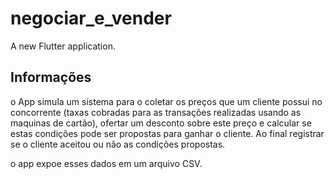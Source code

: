 # negociar_e_vender

A new Flutter application.

## Informações

o App simula um sistema para o coletar os preços que um cliente possui no
concorrente (taxas cobradas para as transações realizadas usando as maquinas de cartão), ofertar um desconto sobre
este preço e calcular se estas condições pode ser propostas para ganhar o cliente. Ao final registrar se o cliente
aceitou ou não as condições propostas.

o app expoe esses dados em um arquivo CSV.
